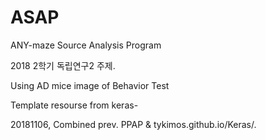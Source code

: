 # ASAP
ANY-maze Source Analysis Program

2018 2학기 독립연구2 주제.

Using AD mice image of Behavior Test

Template resourse from keras-

20181106, Combined prev. PPAP & tykimos.github.io/Keras/.
    
